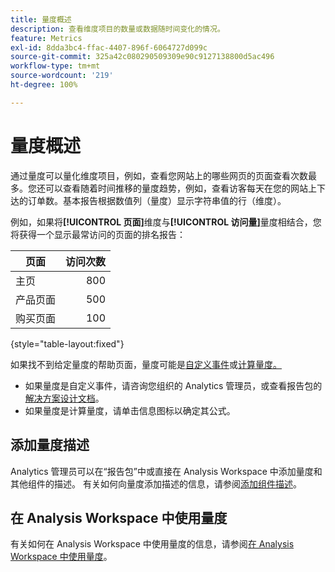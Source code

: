 ```yaml
---
title: 量度概述
description: 查看维度项目的数量或数据随时间变化的情况。
feature: Metrics
exl-id: 8dda3bc4-ffac-4407-896f-6064727d099c
source-git-commit: 325a42c080290509309e90c9127138800d5ac496
workflow-type: tm+mt
source-wordcount: '219'
ht-degree: 100%

---
```


# 量度概述

通过量度可以量化维度项目，例如，查看您网站上的哪些网页的页面查看次数最多。您还可以查看随着时间推移的量度趋势，例如，查看访客每天在您的网站上下达的订单数。基本报告根据数值列（量度）显示字符串值的行（维度）。

例如，如果将&#x200B;**[!UICONTROL 页面]**&#x200B;维度与&#x200B;**[!UICONTROL 访问量]**&#x200B;量度相结合，您将获得一个显示最常访问的页面的排名报告：

| 页面 | 访问次数 |
| --- | ---: |
| 主页 | 800 |
| 产品页面 | 500 |
| 购买页面 | 100 |

{style="table-layout:fixed"}

如果找不到给定量度的帮助页面，量度可能是[自定义事件](custom-events.md)或[计算量度。](../calculated-metrics/cm-overview.md)

* 如果量度是自定义事件，请咨询您组织的 Analytics 管理员，或查看报告包的[解决方案设计文档](/help/implement/prepare/solution-design.md)。
* 如果量度是计算量度，请单击信息图标以确定其公式。

## 添加量度描述

Analytics 管理员可以在“报告包”中或直接在 Analysis Workspace 中添加量度和其他组件的描述。 有关如何向量度添加描述的信息，请参阅[添加组件描述](/help/analyze/analysis-workspace/components/add-component-descriptions.md)。

## 在 Analysis Workspace 中使用量度

有关如何在 Analysis Workspace 中使用量度的信息，请参阅[在 Analysis Workspace 中使用量度](/help/analyze/analysis-workspace/components/apply-create-metrics.md)。
